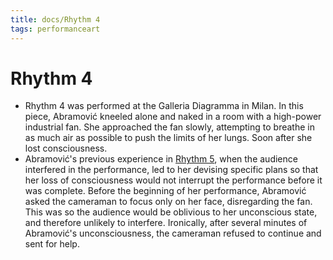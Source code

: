 ```yaml
---
title: docs/Rhythm 4
tags: performanceart
---
```


# Rhythm 4
- Rhythm 4 was performed at the Galleria Diagramma in Milan. In this piece, Abramović kneeled alone and naked in a room with a high-power industrial fan. She approached the fan slowly, attempting to breathe in as much air as possible to push the limits of her lungs. Soon after she lost consciousness.
- Abramović's previous experience in [Rhythm 5](Rhythm%205.md.md), when the audience interfered in the performance, led to her devising specific plans so that her loss of consciousness would not interrupt the performance before it was complete. Before the beginning of her performance, Abramović asked the cameraman to focus only on her face, disregarding the fan. This was so the audience would be oblivious to her unconscious state, and therefore unlikely to interfere. Ironically, after several minutes of Abramović's unconsciousness, the cameraman refused to continue and sent for help.